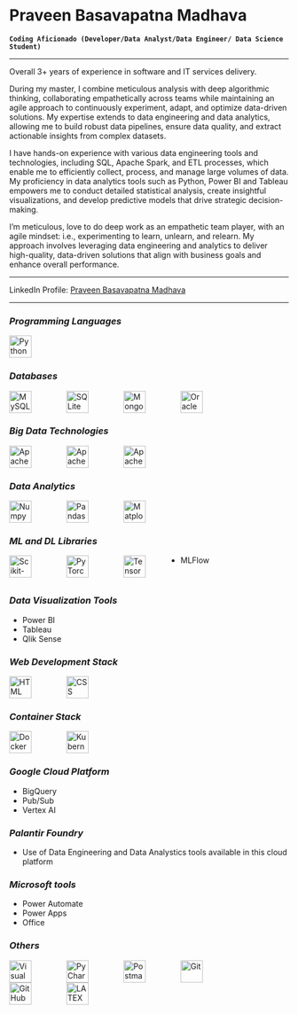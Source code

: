 # Praveen Basavapatna Madhava

**`Coding Aficionado (Developer/Data Analyst/Data Engineer/ Data Science Student)`**

---

Overall 3+ years of experience in software and IT services delivery.

During my master, I combine meticulous analysis with deep algorithmic thinking, collaborating empathetically across teams while maintaining an agile approach to continuously experiment, adapt, and optimize data-driven solutions. My expertise extends to data engineering and data analytics, allowing me to build robust data pipelines, ensure data quality, and extract actionable insights from complex datasets.

I have hands-on experience with various data engineering tools and technologies, including SQL, Apache Spark, and ETL processes, which enable me to efficiently collect, process, and manage large volumes of data. My proficiency in data analytics tools such as Python, Power BI and Tableau empowers me to conduct detailed statistical analysis, create insightful visualizations, and develop predictive models that drive strategic decision-making.

I’m meticulous, love to do deep work as an empathetic team player, with an agile mindset: i.e., experimenting to learn, unlearn, and relearn. My approach involves leveraging data engineering and analytics to deliver high-quality, data-driven solutions that align with business goals and enhance overall performance.

---
LinkedIn Profile: [Praveen Basavapatna Madhava](https://www.linkedin.com/in/praveen-basavapatna-madhava/)

---

### **_Programming Languages_**

<img align="left" alt="Python" width="40px" style="padding-right:60px;" src="https://cdn.jsdelivr.net/gh/devicons/devicon/icons/python/python-original-wordmark.svg" title="Python"/>

<br clear="left" />

### **_Databases_**

<img align="left" alt="MySQL" width="40px" style="padding-right:60px;" src="https://cdn.jsdelivr.net/gh/devicons/devicon/icons/mysql/mysql-plain-wordmark.svg" title="MySQL"/>
<img align="left" alt="SQLite" width="40px" style="padding-right:60px;" src="https://cdn.jsdelivr.net/gh/devicons/devicon/icons/sqlite/sqlite-original.svg" title="SQLite"/>
<img align="left" alt="MongoDB" width="40px" style="padding-right:60px;" src="https://cdn.jsdelivr.net/gh/devicons/devicon/icons/mongodb/mongodb-plain-wordmark.svg" title="MongoDB"/>
<img align="left" alt="Oracle" width="40px" style="padding-right:60px;" src="https://cdn.jsdelivr.net/gh/devicons/devicon/icons/oracle/oracle-original.svg" title="Oracle"/>

<br clear="left" />

### **_Big Data Technologies_**

<img align="left" alt="Apache Spark" width="40px" style="padding-right:60px;" src="https://cdn.jsdelivr.net/gh/devicons/devicon/icons/apachespark/apachespark-original-wordmark.svg" title="Apache Spark"/>
<img align="left" alt="Apache Kafka" width="40px" style="padding-right:60px;" src="https://cdn.jsdelivr.net/gh/devicons/devicon/icons/apachekafka/apachekafka-original-wordmark.svg" title="Apache Kafka"/>
<img align="left" alt="Apache Kafka" width="40px" style="padding-right:60px;" src="https://cdn.jsdelivr.net/gh/devicons/devicon@latest/icons/apacheairflow/apacheairflow-original-wordmark.svg" title="Apache Airflow"/>
          
<br clear="left" />

### **_Data Analytics_**

<img align="left" alt="Numpy" width="40px" style="padding-right:60px;" src="https://cdn.jsdelivr.net/gh/devicons/devicon/icons/numpy/numpy-original.svg" title="Numpy"/>
<img align="left" alt="Pandas" width="40px" style="padding-right:60px;" src="https://cdn.jsdelivr.net/gh/devicons/devicon/icons/pandas/pandas-original-wordmark.svg" title="Pandas"/>
<img align="left" alt="Matplotlib" width="40px" style="padding-right:60px;" src="https://cdn.jsdelivr.net/gh/devicons/devicon/icons/matplotlib/matplotlib-original.svg" title="Matplotlib"/>

<br clear="left" />

### **_ML and DL Libraries_**

<img align="left" alt="Scikit-Learn" width="40px" style="padding-right:60px;" src="https://cdn.jsdelivr.net/gh/devicons/devicon/icons/scikitlearn/scikitlearn-original.svg" title="Scikit-Learn"/>
<img align="left" alt="PyTorch" width="40px" style="padding-right:60px;" src="https://cdn.jsdelivr.net/gh/devicons/devicon/icons/pytorch/pytorch-original.svg" title="PyTorch"/>
<img align="left" alt="TensorFlow" width="40px" style="padding-right:60px;" src="https://cdn.jsdelivr.net/gh/devicons/devicon/icons/tensorflow/tensorflow-original.svg" title="TensorFlow"/>

- MLFlow
<br clear="left" />

### **_Data Visualization Tools_**

- Power BI
- Tableau
- Qlik Sense
  
### **_Web Development Stack_**

<img align="left" alt="HTML" width="40px" style="padding-right:60px;" src="https://cdn.jsdelivr.net/gh/devicons/devicon/icons/html5/html5-plain-wordmark.svg" title="HTML"/>
<img align="left" alt="CSS" width="40px" style="padding-right:60px;" src="https://cdn.jsdelivr.net/gh/devicons/devicon/icons/css3/css3-plain-wordmark.svg" title="CSS"/>

<br clear="left" />

### **_Container Stack_**

<img align="left" alt="Docker" width="40px" style="padding-right:60px;" src="https://cdn.jsdelivr.net/gh/devicons/devicon/icons/docker/docker-original.svg" title="Docker"/>
<img align="left" alt="Kubernetes" width="40px" style="padding-right:60px;" src="https://cdn.jsdelivr.net/gh/devicons/devicon/icons/kubernetes/kubernetes-original.svg" title="Kubernetes"/>

<br clear="left" />

### **_Google Cloud Platform_**

- BigQuery
- Pub/Sub
- Vertex AI
### **_Palantir Foundry_**

- Use of Data Engineering and Data Analystics tools available in this cloud platform

### **_Microsoft tools_**

- Power Automate
- Power Apps
- Office
  
### **_Others_**

<img align="left" alt="Visual Studio Code" width="40px" style="padding-right:60px;" src="https://cdn.jsdelivr.net/gh/devicons/devicon/icons/vscode/vscode-original.svg" title="Visual Studio Code"/>
<img align="left" alt="PyCharm" width="40px" style="padding-right:60px;" src="https://cdn.jsdelivr.net/gh/devicons/devicon/icons/pycharm/pycharm-original.svg" title="PyCharm"/>
<img align="left" alt="Postman" width="40px" style="padding-right:60px;" src="https://cdn.jsdelivr.net/gh/devicons/devicon/icons/postman/postman-original.svg" title="Postman"/>
<img align="left" alt="Git" width="40px" style="padding-right:60px;" src="https://cdn.jsdelivr.net/gh/devicons/devicon/icons/git/git-original.svg" title="Git"/>
<img align="left" alt="GitHub" width="40px" style="padding-right:60px;" src="https://cdn.jsdelivr.net/gh/devicons/devicon/icons/github/github-original.svg" title="GitHub"/>
<img align="left" alt="LATEX" width="40px" style="padding-right:60px;" src="https://cdn.jsdelivr.net/gh/devicons/devicon@latest/icons/latex/latex-original.svg" title="LATEX"/>


<br clear="left" />
